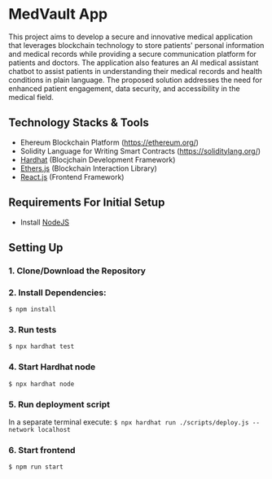 # MedVault App
This project aims to develop a secure and innovative medical application that leverages blockchain technology to store patients' personal information and medical records while providing a secure communication platform for patients and doctors. The application also features an AI medical assistant chatbot to assist patients in understanding their medical records and health conditions in plain language. The proposed solution addresses the need for enhanced patient engagement, data security, and accessibility in the medical field.


## Technology Stacks & Tools
- Ehereum Blockchain Platform (https://ethereum.org/)
- Solidity Language for Writing Smart Contracts (https://soliditylang.org/)
- [Hardhat](https://hardhat.org/) (Blocjchain Development Framework)
- [Ethers.js](https://docs.ethers.io/v5/) (Blockchain Interaction Library)
- [React.js](https://reactjs.org/) (Frontend Framework)

## Requirements For Initial Setup
- Install [NodeJS](https://nodejs.org/en/)


## Setting Up
### 1. Clone/Download the Repository


### 2. Install Dependencies:
`$ npm install`

### 3. Run tests
`$ npx hardhat test`

### 4. Start Hardhat node
`$ npx hardhat node`

### 5. Run deployment script
In a separate terminal execute:
`$ npx hardhat run ./scripts/deploy.js --network localhost`


### 6. Start frontend
`$ npm run start`


